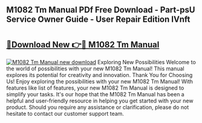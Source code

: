 ## M1082 Tm Manual PDf Free Download - Part-psU Service Owner Guide - User Repair Edition IVnft

# <h2><a href="http://bc64341.oget.top/?id=M1082+Tm+Manual">🔗Download New 👉🔴 M1082 Tm Manual</a></h2>

[![M1082 Tm Manual new download](https://i.imgur.com/5g1atiW.png)](http://bc64341.oget.top/?id=M1082+Tm+Manual)
Exploring New Possibilities Welcome to the world of possibilities with your new M1082 Tm Manual! This manual explores its potential for creativity and innovation. Thank You for Choosing Us! Enjoy exploring the possibilities with your new M1082 Tm Manual! With features like list of features, your new M1082 Tm Manual is designed to simplify your tasks. It's our hope that the M1082 Tm Manual has been a helpful and user-friendly resource in helping you get started with your new product. Should you require any assistance or clarification, please do not hesitate to contact our customer support team.
